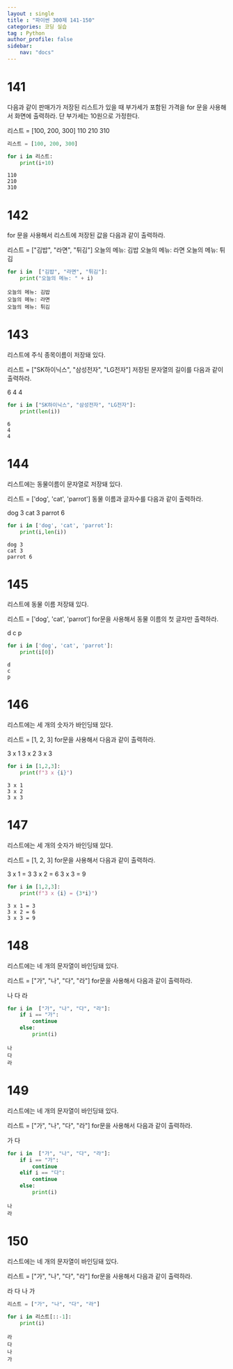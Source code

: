 ```yaml
---
layout : single
title : "파이썬 300제 141-150"
categories: 코딩 실습
tag : Python
author_profile: false
sidebar:
    nav: "docs"
---
```

# 141
다음과 같이 판매가가 저장된 리스트가 있을 때 부가세가 포함된 가격을 for 문을 사용해서 화면에 출력하라. 단 부가세는 10원으로 가정한다.

리스트 = [100, 200, 300]
110
210
310


```python
리스트 = [100, 200, 300]
```


```python
for i in 리스트:
    print(i+10)
```

    110
    210
    310
    

# 142
for 문을 사용해서 리스트에 저장된 값을 다음과 같이 출력하라.

리스트 = ["김밥", "라면", "튀김"]
오늘의 메뉴: 김밥
오늘의 메뉴: 라면
오늘의 메뉴: 튀김


```python
for i in  ["김밥", "라면", "튀김"]:
    print("오늘의 메뉴: " + i)
```

    오늘의 메뉴: 김밥
    오늘의 메뉴: 라면
    오늘의 메뉴: 튀김
    

# 143
리스트에 주식 종목이름이 저장돼 있다.

리스트 = ["SK하이닉스", "삼성전자", "LG전자"]
저장된 문자열의 길이를 다음과 같이 출력하라.

6
4
4


```python
for i in ["SK하이닉스", "삼성전자", "LG전자"]:
    print(len(i))
```

    6
    4
    4
    

# 144
리스트에는 동물이름이 문자열로 저장돼 있다.

리스트 = ['dog', 'cat', 'parrot']
동물 이름과 글자수를 다음과 같이 출력하라.

dog 3
cat 3
parrot 6


```python
for i in ['dog', 'cat', 'parrot']:
    print(i,len(i))
```

    dog 3
    cat 3
    parrot 6
    

# 145
리스트에 동물 이름 저장돼 있다.

리스트 = ['dog', 'cat', 'parrot']
for문을 사용해서 동물 이름의 첫 글자만 출력하라.

d
c
p


```python
for i in ['dog', 'cat', 'parrot']:
    print(i[0])
```

    d
    c
    p
    

# 146
리스트에는 세 개의 숫자가 바인딩돼 있다.

리스트 = [1, 2, 3]
for문을 사용해서 다음과 같이 출력하라.

3 x 1
3 x 2
3 x 3 


```python
for i in [1,2,3]:
    print(f"3 x {i}")
```

    3 x 1
    3 x 2
    3 x 3
    

# 147
리스트에는 세 개의 숫자가 바인딩돼 있다.

리스트 = [1, 2, 3]
for문을 사용해서 다음과 같이 출력하라.

3 x 1 = 3
3 x 2 = 6
3 x 3 = 9


```python
for i in [1,2,3]:
    print(f"3 x {i} = {3*i}")
```

    3 x 1 = 3
    3 x 2 = 6
    3 x 3 = 9
    

# 148
리스트에는 네 개의 문자열이 바인딩돼 있다.

리스트 = ["가", "나", "다", "라"]
for문을 사용해서 다음과 같이 출력하라.

나
다
라


```python
for i in  ["가", "나", "다", "라"]:
    if i == "가":
        continue
    else:
        print(i)
```

    나
    다
    라
    

# 149
리스트에는 네 개의 문자열이 바인딩돼 있다.

리스트 = ["가", "나", "다", "라"]
for문을 사용해서 다음과 같이 출력하라.

가
다 


```python
for i in  ["가", "나", "다", "라"]:
    if i == "가":
        continue
    elif i == "다":
        continue
    else:
        print(i)
```

    나
    라
    

# 150
리스트에는 네 개의 문자열이 바인딩돼 있다.

리스트 = ["가", "나", "다", "라"]
for문을 사용해서 다음과 같이 출력하라.

라
다
나
가


```python
리스트 = ["가", "나", "다", "라"]
```


```python
for i in 리스트[::-1]:
    print(i)
```

    라
    다
    나
    가
    


```python

```
